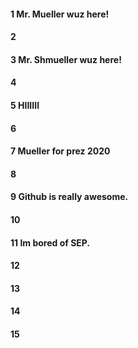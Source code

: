 #### 1 Mr. Mueller wuz here!
#### 2
#### 3 Mr. Shmueller wuz here!
#### 4
#### 5 HIIIIII
#### 6
#### 7 Mueller for prez 2020
#### 8
#### 9 Github is really awesome.
#### 10
#### 11 Im bored of SEP.
#### 12
#### 13
#### 14
#### 15
